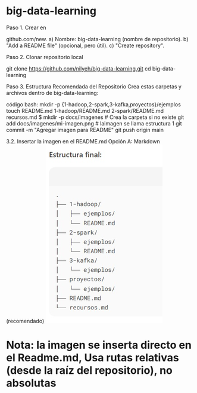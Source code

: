 # big-data-learning
Paso 1.
Crear en 

github.com/new.
a) Nombre: big-data-learning (nombre de repositorio).
b) "Add a README file" (opcional, pero útil).
c) "Create repository".

Paso 2.
Clonar repositorio local

git clone https://github.com/nilyeh/big-data-learning.git
cd big-data-learning

Paso 3.
Estructura Recomendada del Repositorio
Crea estas carpetas y archivos dentro de big-data-learning:

código bash:
mkdir -p {1-hadoop,2-spark,3-kafka,proyectos}/ejemplos
touch README.md 1-hadoop/README.md 2-spark/README.md recursos.md
$ mkdir -p docs/imagenes  # Crea la carpeta si no existe
git add docs/imagenes/mi-imagen.png # laimagen se llama estructura 1
git commit -m "Agregar imagen para README"
git push origin main

3.2. Insertar la imagen en el README.md
Opción A: Markdown (recomendado)
![Estructura inicial](docs/imagenes/estructura1.jpg) 
# Nota: la imagen se inserta directo en el Readme.md, Usa rutas relativas (desde la raíz del repositorio), no absolutas
